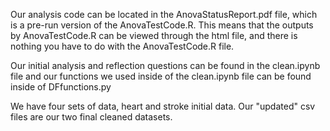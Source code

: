 Our analysis code can be located in the AnovaStatusReport.pdf file, which is a pre-run version of the AnovaTestCode.R.
This means that the outputs by AnovaTestCode.R can be viewed through the html file, and there is nothing you have to do with the AnovaTestCode.R file.

Our initial analysis and reflection questions can be found in the clean.ipynb file and our functions we used inside of the clean.ipynb file can be found
inside of DFfunctions.py

We have four sets of data, heart and stroke initial data. Our "updated" csv files are our two final cleaned datasets.
